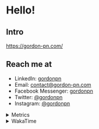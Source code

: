 # Hello!

## Intro

<https://gordon-pn.com/>

## Reach me at

- LinkedIn: [gordonpn](https://www.linkedin.com/in/gordonpn/)
- Email: [contact@gordon-pn.com](mailto:contact@gordon-pn.com)
- Facebook Messenger: [gordonpn](https://www.messenger.com/t/Gordonpn)
- Twitter: [@gordonpn](https://twitter.com/Gordonpn)
- Instagram: [@gordonpn](https://www.instagram.com/gordonpn/)

<details>
  <summary>Metrics</summary>

  <img align="center" src="https://github.com/gordonpn/gordonpn/blob/master/github-metrics.svg" alt="GitHub Metrics">

</details>

<details>
  <summary>WakaTime</summary>

  <!--START_SECTION:waka-->
📊 **This Week I Spent My Time On** 

```text
💬 Programming Languages: 
Java                     24 hrs 31 mins      ███████████░░░░░░░░░░░░░░   42.66 % 
Other                    16 hrs 42 mins      ███████░░░░░░░░░░░░░░░░░░   29.06 % 
Brazil Dependency Config 3 hrs 46 mins       ██░░░░░░░░░░░░░░░░░░░░░░░   06.57 % 
Logos                    2 hrs 51 mins       █░░░░░░░░░░░░░░░░░░░░░░░░   04.96 % 
XML                      2 hrs 21 mins       █░░░░░░░░░░░░░░░░░░░░░░░░   04.09 % 

🔥 Editors: 
Chrome                   33 hrs 1 min        ██████████████░░░░░░░░░░░   57.43 % 
IntelliJ IDEA            9 hrs 6 mins        ████░░░░░░░░░░░░░░░░░░░░░   15.83 % 
iTerm2                   5 hrs 53 mins       ███░░░░░░░░░░░░░░░░░░░░░░   10.25 % 
Slack                    3 hrs 27 mins       ██░░░░░░░░░░░░░░░░░░░░░░░   06.01 % 
MicrosoftOutlook         1 hr 18 mins        █░░░░░░░░░░░░░░░░░░░░░░░░   02.27 % 
```


 Last Updated on 28/02/2025 16:27:18 UTC
<!--END_SECTION:waka-->
</details>
